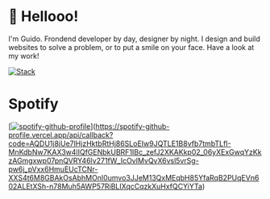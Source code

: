 # 👋 Hellooo!

I'm Guido. Frondend developer by day, designer by night. I design and build websites to solve a problem, or to put a smile on your face. Have a look at my work!

[![Stack](https://skillicons.dev/icons?i=html,css,sass,php,mysql,js,ts,svelte,tailwind,threejs,wordpress,postman,figma,supabase,github,git,svg,sqlite,ableton,arduino,blender)](https://skillicons.dev)


# Spotify

[[![spotify-github-profile](https://spotify-github-profile.vercel.app/api/view?uid=ballenbak&cover_image=true&theme=default&show_offline=false&background_color=121212&interchange=false&bar_color_cover=true)](https://spotify-github-profile.vercel.app/api/view?uid=ballenbak&redirect=true)](https://spotify-github-profile.vercel.app/api/callback?code=AQDU1j8jUe7lHjzHktbRtHj86SLoEIw9JQTLE1B8vfb7tmbTLfI-MnKdbNw7KAX3w4lIQfGENbkUBRF1IBc_zefJ2XKAKkp02_06yXExGwqYzKkzAGmgxwp07pnQVRY46lv271fW_IcOvIMvQvX6vsl5vrSg-pw6j_pVxx6HmuEUcTCNr-XXS4t6M8GBAkOsAbhMOnl0umvo3JJeM13QxMEqbH85YfaRqB2PUqEVn602ALEtXSh-n78Muh5AWP57RiBLIXqcCqzkXuHxfQCYiYTa)

